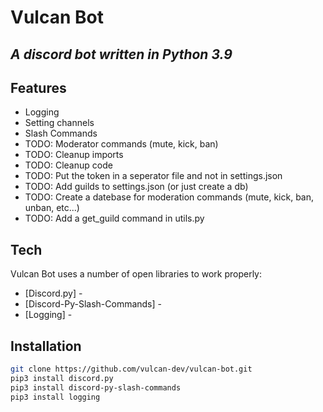 # Vulcan Bot
## _A discord bot written in Python 3.9_

## Features

- Logging
- Setting channels
- Slash Commands
- TODO: Moderator commands (mute, kick, ban)
- TODO: Cleanup imports
- TODO: Cleanup code
- TODO: Put the token in a seperator file and not in settings.json
- TODO: Add guilds to settings.json (or just create a db)
- TODO: Create a datebase for moderation commands (mute, kick, ban, unban, etc...)
- TODO: Add a get_guild command in utils.py

## Tech

Vulcan Bot uses a number of open libraries to work properly:

- [Discord.py] - 
- [Discord-Py-Slash-Commands] - 
- [Logging] - 

## Installation

```sh
git clone https://github.com/vulcan-dev/vulcan-bot.git
pip3 install discord.py
pip3 install discord-py-slash-commands
pip3 install logging
```